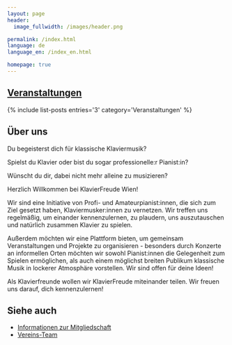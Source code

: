 ```yaml
---
layout: page
header:
  image_fullwidth: /images/header.png

permalink: /index.html
language: de
language_en: /index_en.html

homepage: true
---
```


## <a href="/veranstaltungen/">Veranstaltungen</a> <a name="Veranstaltungen"/>

{% include list-posts entries='3' category='Veranstaltungen' %}



## Über uns

Du begeisterst dich für klassische Klaviermusik?

Spielst du Klavier oder bist du sogar professionelle:r Pianist:in?

Wünscht du dir, dabei nicht mehr alleine zu musizieren?
 
Herzlich Willkommen bei KlavierFreude Wien!
 
Wir sind eine Initiative von Profi- und Amateurpianist:innen, die sich zum Ziel gesetzt haben, Klaviermusker:innen zu vernetzen. Wir treffen uns regelmäßig, um einander kennenzulernen, zu plaudern, uns auszutauschen und natürlich zusammen Klavier zu spielen.

Außerdem möchten wir eine Plattform bieten, um gemeinsam Veranstaltungen und
Projekte zu organisieren - besonders durch Konzerte an informellen Orten möchten wir sowohl
Pianist:innen die Gelegenheit zum Spielen ermöglichen, als auch einem möglichst breiten Publikum
klassische Musik in lockerer Atmosphäre vorstellen. Wir sind offen für deine Ideen!
 
Als Klavierfreunde wollen wir KlavierFreude miteinander teilen. Wir freuen uns darauf, dich kennenzulernen!


## Siehe auch

* [Informationen zur Mitgliedschaft](/mitgliedschaft)
* [Vereins-Team](/team/)

